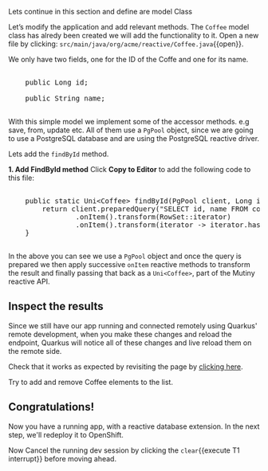 Lets continue in this section and define are model Class

Let’s modify the application and add relevant methods. The `Coffee` model class has alredy been created we will add the functionality to it.
Open a new file by clicking: `src/main/java/org/acme/reactive/Coffee.java`{{open}}.

We only have two fields, one for the ID of the Coffe and one for its name.
<pre>

    public Long id;

    public String name;

</pre>

With this simple model we implement some of the accessor methods. e.g save, from, update etc. All of them use a `PgPool` object, since we are going to use a PostgreSQL database and are using the PostgreSQL reactive driver.

Lets add the `findById` method.

**1. Add FindById method**
Click **Copy to Editor** to add the following code to this file:

<pre class="file" data-filename="src/main/java/org/acme/reactive/Coffee.java" data-target="insert" data-marker=" // TODO FindById">

    public static Uni&lt;Coffee&gt; findById(PgPool client, Long id) {
        return client.preparedQuery("SELECT id, name FROM coffee WHERE id = $1").execute(Tuple.of(id))
                .onItem().transform(RowSet::iterator)
                .onItem().transform(iterator -> iterator.hasNext() ? from(iterator.next()) : null);
    }

</pre>

In the above you can see we use a `PgPool` object and once the query is prepared we then apply successive `onItem` reactive methods to transform the result and finally passing that back as a `Uni<Coffee>`, part of the Mutiny reactive API.

## Inspect the results

Since we still have our app running and connected remotely using Quarkus' remote development, when you make these changes and reload the endpoint, Quarkus will notice all of these changes and live reload them on the remote side.

Check that it works as expected by revisiting the page by [clicking here](https://[[CLIENT_SUBDOMAIN]]-8080-[[KATACODA_HOST]].environments.katacoda.com/).

Try to add and remove Coffee elements to the list.

## Congratulations!

Now you have a running app, with a reactive database extension.
In the next step, we'll redeploy it to OpenShift.

Now Cancel the running dev session by clicking the `clear`{{execute T1 interrupt}} before moving ahead.